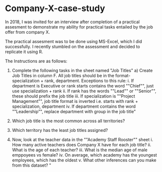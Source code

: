 # Company-X-case-study

In 2018, I was invited for an interview after completion of a practical assesment to demonstrate my ability for practical tasks entailed by the job offer from company X. 

The practical assesment was to be done using MS-Excel, which I did successfully. I recently stumbled on the assessment and decided to replicate it using R.

The Instructions are as follows:
1. Complete the following tasks in the sheet named "Job Titles"
a) Create Job Titles in column F. All job titles should be in the format- specialization + rank, department. Exceptions to this rule:
i. If department is Executive or rank starts contains the word ""Chief"", just use specialization + rank
ii. If rank has the words ""Lead"" or ""Senior"", these should prefix the job title
iii. If specialization is ""Project Management"", job title format is inverted i.e. starts with rank + specialization, department
iv. If department contains the word ""Leadership"", replace department with group in the job title"											

2. Which job title is the most common across all territories?

3. Which territory has the least job titles assigned?

4. Now, look at the teacher data in the ""Academy Staff Rooster"" sheet
i. How many active teachers does Company X have for each job title?
ii. What is the age of each teacher?
iii. What is the median age of male emppoyees vs female?
iv. On average, which academy has the youngest employees, which has the oldest
v. What other inferences can you make from this dataset? "											

